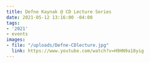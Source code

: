 ```yaml
---
title: Defne Kaynak @ CD Lecture Series
date: 2021-05-12 13:16:00 -04:00
tags:
- '2021'
- events
images:
- file: "/uploads/Defne-CDlecture.jpg"
  link: https://www.youtube.com/watch?v=H9HN9a18yig
---
```


